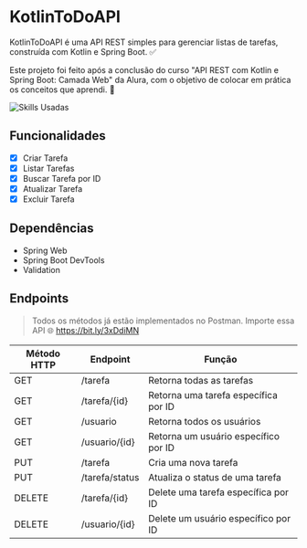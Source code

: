 # KotlinToDoAPI

KotlinToDoAPI é uma API REST simples para gerenciar listas de tarefas, construída com Kotlin e Spring Boot. ✅

Este projeto foi feito após a conclusão do curso "API REST com Kotlin e Spring Boot: Camada Web" da Alura, com o
objetivo de colocar em prática os conceitos que aprendi. 💪

![Skills Usadas](https://skillicons.dev/icons?i=kotlin,spring,postman)

## Funcionalidades

- [X] Criar Tarefa
- [X] Listar Tarefas
- [X] Buscar Tarefa por ID
- [X] Atualizar Tarefa
- [X] Excluir Tarefa

## Dependências

- Spring Web
- Spring Boot DevTools
- Validation

## Endpoints

> Todos os métodos já estão implementados no Postman. Importe essa API 🌐
> https://bit.ly/3xDdiMN

| Método HTTP | Endpoint       | Função                               |
|-------------|----------------|--------------------------------------|
| GET         | /tarefa        | Retorna todas as tarefas             |
| GET         | /tarefa/{id}   | Retorna uma tarefa específica por ID |
| GET         | /usuario       | Retorna todos os usuários            |
| GET         | /usuario/{id}  | Retorna um usuário específico por ID |
| PUT         | /tarefa        | Cria uma nova tarefa                 |
| PUT         | /tarefa/status | Atualiza o status de uma tarefa      |
| DELETE      | /tarefa/{id}   | Delete uma tarefa específica por ID  |
| DELETE      | /usuario/{id}  | Delete um usuário específico por ID  |
